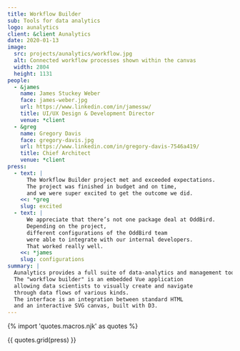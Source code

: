 ```yaml
---
title: Workflow Builder
sub: Tools for data analytics
logo: aunalytics
client: &client Aunalytics
date: 2020-01-13
image:
  src: projects/aunalytics/workflow.jpg
  alt: Connected workflow processes shown within the canvas
  width: 2804
  height: 1131
people:
  - &james
    name: James Stuckey Weber
    face: james-weber.jpg
    url: https://www.linkedin.com/in/jamessw/
    title: UI/UX Design & Development Director
    venue: *client
  - &greg
    name: Gregory Davis
    face: gregory-davis.jpg
    url: https://www.linkedin.com/in/gregory-davis-7546a419/
    title: Chief Architect
    venue: *client
press:
  - text: |
      The Workflow Builder project met and exceeded expectations.
      The project was finished in budget and on time,
      and we were super excited to get the outcome we did.
    <<: *greg
    slug: excited
  - text: |
      We appreciate that there’s not one package deal at OddBird.
      Depending on the project,
      different configurations of the OddBird team
      were able to integrate with our internal developers.
      That worked really well.
    <<: *james
    slug: configurations
summary: |
  Aunalytics provides a full suite of data-analytics and management tools.
  The "workflow builder" is an embedded Vue application
  allowing data scientists to visually create and navigate
  through data flows of various kinds.
  The interface is an integration between standard HTML
  and an interactive SVG canvas, built with D3.
---
```


{% import 'quotes.macros.njk' as quotes %}

{{ quotes.grid(press) }}
